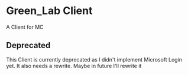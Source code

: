 # Green_Lab Client
 A Client for MC

## Deprecated
This Client is currently deprecated as I didn't implement Microsoft Login yet. It also needs a rewrite. Maybe in future I'll rewrite it
